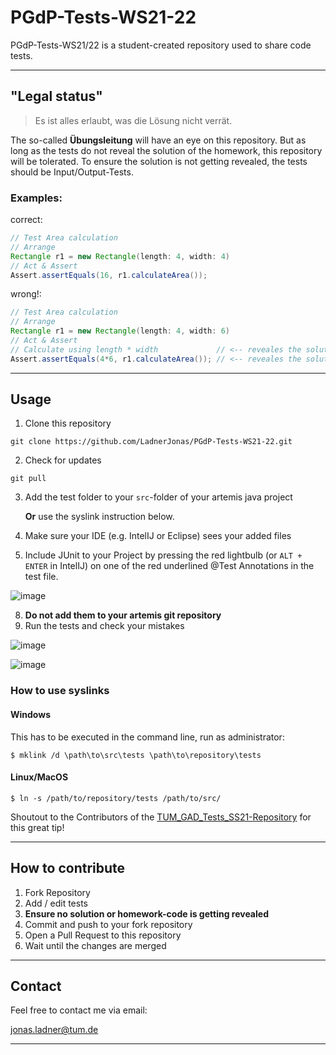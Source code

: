 # PGdP-Tests-WS21-22
 PGdP-Tests-WS21/22 is a student-created repository used to share code tests.
 
---
## "Legal status"
>Es ist alles erlaubt, was die Lösung nicht verrät.

The so-called **__Übungsleitung__** will have an eye on this repository. But as long as the tests do not reveal the solution of the homework, this repository will be tolerated. To ensure the solution is not getting revealed, the tests should be Input/Output-Tests.

### Examples:

correct:
```java
// Test Area calculation
// Arrange
Rectangle r1 = new Rectangle(length: 4, width: 4)
// Act & Assert
Assert.assertEquals(16, r1.calculateArea());
```
wrong!:
```java
// Test Area calculation
// Arrange
Rectangle r1 = new Rectangle(length: 4, width: 6)
// Act & Assert
// Calculate using length * width             // <-- reveales the solution
Assert.assertEquals(4*6, r1.calculateArea()); // <-- reveales the solution
```
---

## Usage
1. Clone this repository
```
git clone https://github.com/LadnerJonas/PGdP-Tests-WS21-22.git
```
2. Check for updates
```
git pull
```
3. Add the test folder to your ```src```-folder of your artemis java project
   
   **Or** use the syslink instruction below.
5. Make sure your IDE (e.g. IntelIJ or Eclipse) sees your added files
6. Include JUnit to your Project by pressing the red lightbulb (or ```ALT + ENTER``` in IntelIJ) on one of the red underlined @Test Annotations in the test file.
 
 ![image](https://user-images.githubusercontent.com/92096842/140649461-ea039c79-37bd-4188-b91b-290491e88261.png)

8. **Do not add them to your artemis git repository**
9. Run the tests and check your mistakes

![image](https://user-images.githubusercontent.com/92096842/140649844-6da6a9bb-19c3-43e6-97c7-2d53f9bc2b2b.png)

![image](https://user-images.githubusercontent.com/92096842/140649863-b5e9cd9d-548e-422c-8d11-71f4140f8a0d.png)

### How to use syslinks
#### Windows
This has to be executed in the command line, run as administrator:
 ```
$ mklink /d \path\to\src\tests \path\to\repository\tests
 ```
#### Linux/MacOS 
```
$ ln -s /path/to/repository/tests /path/to/src/
```
Shoutout to the Contributors of the [TUM_GAD_Tests_SS21-Repository](https://github.com/N0W0RK/TUM_GAD_Tests_SS21) for this great tip!

---

## How to contribute
1. Fork Repository
2. Add / edit tests
3. **Ensure no solution or homework-code is getting revealed**
4. Commit and push to your fork repository
5. Open a Pull Request to this repository
6. Wait until the changes are merged

---
## Contact
Feel free to contact me via email: 

[jonas.ladner@tum.de](mailto:jonas.ladner@tum.de)

---
